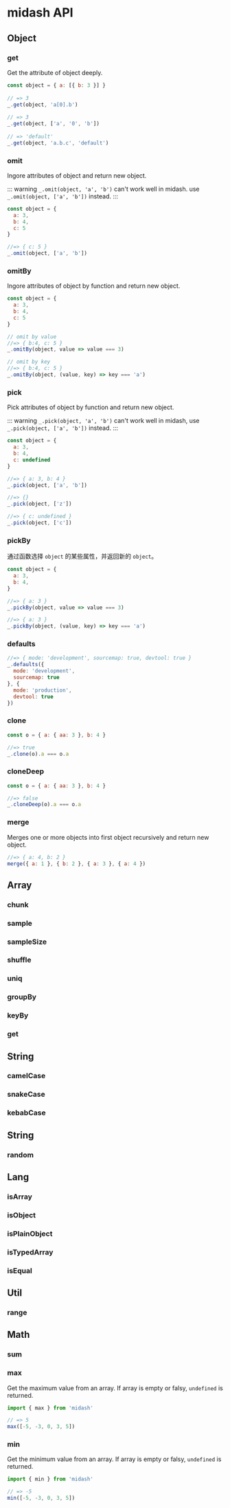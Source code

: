 # midash API

## Object

### get

Get the attribute of object deeply.

``` js
const object = { a: [{ b: 3 }] }
 
// => 3
_.get(object, 'a[0].b')
 
// => 3
_.get(object, ['a', '0', 'b'])
 
// => 'default'
_.get(object, 'a.b.c', 'default')
```

### omit

Ingore attributes of object and return new object.

::: warning
`_.omit(object, 'a', 'b')` can't work well in midash. use `_.omit(object, ['a', 'b'])` instead.
:::

``` js
const object = {
  a: 3,
  b: 4,
  c: 5
}

//=> { c: 5 }
_.omit(object, ['a', 'b'])
```

### omitBy

Ingore attributes of object by function and return new object.

``` js
const object = {
  a: 3,
  b: 4,
  c: 5
}

// omit by value
//=> { b:4, c: 5 }
_.omitBy(object, value => value === 3)

// omit by key
//=> { b:4, c: 5 }
_.omitBy(object, (value, key) => key === 'a')
```

### pick

Pick attributes of object by function and return new object.

::: warning
`_.pick(object, 'a', 'b')` can't work well in midash, use `_.pick(object, ['a', 'b'])` instead.
:::

``` js
const object = {
  a: 3,
  b: 4,
  c: undefined
}

//=> { a: 3, b: 4 }
_.pick(object, ['a', 'b'])

//=> {}
_.pick(object, ['z'])

//=> { c: undefined }
_.pick(object, ['c'])
```

### pickBy

通过函数选择 `object` 的某些属性，并返回新的 `object`。

``` js
const object = {
  a: 3,
  b: 4,
}

//=> { a: 3 }
_.pickBy(object, value => value === 3)

//=> { a: 3 }
_.pickBy(object, (value, key) => key === 'a')
```

### defaults

``` js
//=> { mode: 'development', sourcemap: true, devtool: true }
_.defaults({
  mode: 'development',
  sourcemap: true
}, {
  mode: 'production',
  devtool: true
})
```

### clone

``` js
const o = { a: { aa: 3 }, b: 4 }

//=> true
_.clone(o).a === o.a
```

### cloneDeep

``` js
const o = { a: { aa: 3 }, b: 4 }

//=> false
_.cloneDeep(o).a === o.a
```

### merge

Merges one or more objects into first object recursively and return new object.

``` js
//=> { a: 4, b: 2 }
merge({ a: 1 }, { b: 2 }, { a: 3 }, { a: 4 })
```

## Array

### chunk
### sample
### sampleSize
### shuffle
### uniq
### groupBy
### keyBy
### get

## String

### camelCase
### snakeCase
### kebabCase

## String

### random

## Lang

### isArray
### isObject
### isPlainObject
### isTypedArray
### isEqual

## Util

### range

## Math

### sum

### max

Get the maximum value from an array. If array is empty or falsy, `undefined` is returned.

``` js
import { max } from 'midash'

// => 5
max([-5, -3, 0, 3, 5])
```

### min

Get the minimum value from an array. If array is empty or falsy, `undefined` is returned.

``` js
import { min } from 'midash'

// => -5
min([-5, -3, 0, 3, 5])
```